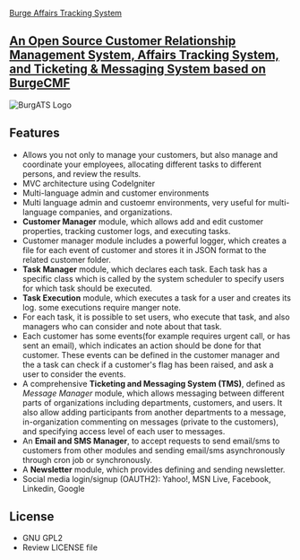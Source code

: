 [Burge Affairs Tracking System](http://burge.pro/category-4/BurgeATS)
##	[An Open Source Customer Relationship Management System, Affairs Tracking System, and Ticketing & Messaging System  based on BurgeCMF](http://burge.pro/category-4/BurgeATS)

![BurgATS Logo](http://burge.pro/upload/cat-4-BurgeATS/logo_back_white.jpg)

## Features
* Allows you not only to manage your customers, but also manage and coordinate your employees, allocating different tasks to different persons, and review the results.
* MVC architecture using CodeIgniter
* Multi-language admin and customer environments
* Multi language admin and custoemr environments, very useful for multi-language companies, and organizations.
* **Customer Manager** module, which allows add and edit customer properties, tracking customer logs, and executing tasks.
* Customer manager module includes a powerful logger, which creates a file for each event of customer and stores it in JSON format to the related customer folder. 
* **Task Manager** module, which declares each task. Each task has a specific class which is called by the system scheduler to specify users for which task should be executed.
* **Task Execution** module, which executes a task for a user and creates its log. some executions require manger note.
* For each task, it is possible to set users, who execute that task, and also managers who can consider and note about that task.
* Each customer has some events(for example requires urgent call, or has sent an email), which indicates an action should be done for that customer. These events can be defined in the customer manager and the a task can check if a customer's flag has been raised, and ask a user to consider the events.
* A comprehensive **Ticketing and Messaging System (TMS)**, defined as *Message Manager* module, which allows messaging between different parts of organizations including departments, customers, and users. It also allow adding participants from another departments to a message, in-organization commenting on messages (private to the customers), and specifying access level of each user to messages.
* An  **Email and SMS Manager**, to accept requests to send email/sms to customers from other modules and 
sending email/sms asynchronously through cron job or synchronously.
* A  **Newsletter** module, which provides defining and sending newsletter.
* Social media login/signup (OAUTH2): Yahoo!, MSN Live, Facebook, Linkedin, Google

## License
* GNU GPL2
* Review LICENSE file